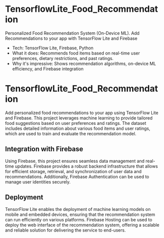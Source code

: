 # TensorflowLite_Food_Recommendation
Personalized Food Recommendation System (On-Device ML). Add Recommendations to your app with TensorFlow Lite and Firebase

- Tech: TensorFlow Lite, Firebase, Python
- What it does: Recommends food items based on real-time user preferences, dietary restrictions, and past ratings.
- Why it's impressive: Shows recommendation algorithms, on-device ML efficiency, and Firebase integration

# TensorflowLite_Food_Recommendation

Add personalized food recommendations to your app using TensorFlow Lite and Firebase. This project leverages machine learning to provide tailored food suggestions based on user preferences and ratings. The dataset includes detailed information about various food items and user ratings, which are used to train and evaluate the recommendation model.

## Integration with Firebase

Using Firebase, this project ensures seamless data management and real-time updates. Firebase provides a robust backend infrastructure that allows for efficient storage, retrieval, and synchronization of user data and recommendations. Additionally, Firebase Authentication can be used to manage user identities securely.

## Deployment

TensorFlow Lite enables the deployment of machine learning models on mobile and embedded devices, ensuring that the recommendation system can run efficiently on various platforms. Firebase Hosting can be used to deploy the web interface of the recommendation system, offering a scalable and reliable solution for delivering the service to end-users.
